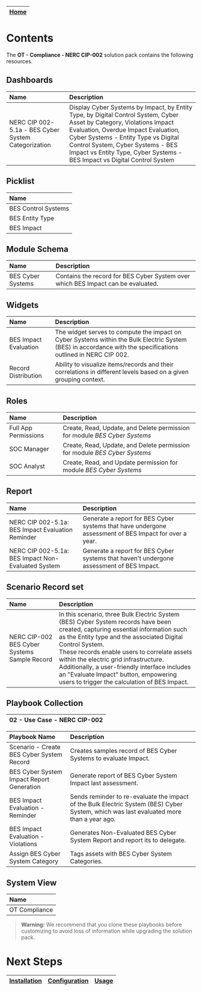 | [Home](../README.md) |
| -------------------- |

  # Contents

The **OT - Compliance - NERC CIP-002** solution pack contains the following resources.

## Dashboards

| Name                                                | Description                                                                                                                                                                                                                                                                                                          |
| :-------------------------------------------------- | :------------------------------------------------------------------------------------------------------------------------------------------------------------------------------------------------------------------------------------------------------------------------------------------------------------------- |
| NERC CIP 002-5.1a - BES Cyber System Categorization | Display Cyber Systems by Impact, by Entity Type, by Digital Control System, Cyber Asset by Category, Violations Impact Evaluation, Overdue Impact Evaluation, Cyber Systems - Entity Type vs Digital Control System, Cyber Systems - BES Impact vs Entity Type, Cyber Systems - BES Impact vs Digital Control System |

## Picklist

| Name                |
| :------------------ |
| BES Control Systems |
| BES Entity Type     |
| BES Impact          |

## Module Schema

| Name              | Description                                                                      |
| :---------------- | :------------------------------------------------------------------------------- |
| BES Cyber Systems | Contains the record for BES Cyber System over which BES Impact can be evaluated. |


## Widgets

| Name                  | Description                                                                                                                                                                                                                                                                                                         |
| :-------------------- | :------------------------------------------------------------------------------------------------------------------------------------------------------------------------------------------------------------------------------------------------------------------------------------------------------------------ |
| BES Impact Evaluation | The widget serves to compute the impact on Cyber Systems within the Bulk Electric System (BES) in accordance with the specifications outlined in NERC CIP 002.                                                                                                                                                      |
| Record Distribution   | Ability to visualize items/records and their correlations in different levels based on a given grouping context. |


## Roles

| Name                 | Description                                                                |
| :------------------- | :------------------------------------------------------------------------- |
| Full App Permissions | Create, Read, Update, and Delete permission for module *BES Cyber Systems* |
| SOC Manager          | Create, Read, Update, and Delete permission for module *BES Cyber Systems* |
| SOC Analyst          | Create, Read, and Update permission for module *BES Cyber Systems*         |

## Report

| Name                                               | Description                                                                                           |
| :------------------------------------------------- | :---------------------------------------------------------------------------------------------------- |
| NERC CIP 002-5.1a: BES Impact Evaluation Reminder  | Generate a report for BES Cyber systems that have undergone assessment of BES Impact for over a year. |
| NERC CIP 002-5.1a: BES Impact Non-Evaluated System | Generate a report for BES Cyber systems that haven't undergone assessment of BES Impact.              |

## Scenario Record set 

| Name                                         | Description                                                                                                                                                                                                                                                                                                                                                                                                                         |
| :------------------------------------------- | :---------------------------------------------------------------------------------------------------------------------------------------------------------------------------------------------------------------------------------------------------------------------------------------------------------------------------------------------------------------------------------------------------------------------------------- |
| NERC CIP-002 BES Cyber Systems Sample Record | In this scenario, three Bulk Electric System (BES) Cyber System records have been created, capturing essential information such as the Entity type and the associated Digital Control System. <br> These records enable users to correlate assets within the electric grid infrastructure. Additionally, a user-friendly interface includes an "Evaluate Impact" button, empowering users to trigger the calculation of BES Impact. |



## Playbook Collection

| 02 - Use Case - NERC CIP-002 |
| :--------------------------: |

| Playbook Name                             | Description                                                                                                                             |
| :---------------------------------------- | :-------------------------------------------------------------------------------------------------------------------------------------- |
| Scenario - Create BES Cyber System Record | Creates samples record of BES Cyber Systems to evaluate Impact.                                                                         |
| BES Cyber System Impact Report Generation | Generate report of BES Cyber System Impact last assessment.                                                                             |
| BES Impact Evaluation - Reminder          | Sends reminder to re-evaluate the impact of the Bulk Electric System (BES) Cyber System, which was last evaluated more than a year ago. |
| BES Impact Evaluation - Violations        | Generates Non-Evaluated BES Cyber System Report and report its to delegate.                                                             |
| Assign BES Cyber System Category          | Tags assets with BES Cyber System Categories.                                                                                           |


## System View

| Name          |
| :------------ |
| OT Compliance |


>**Warning:** We recommend that you clone these playbooks before customizing to avoid loss of information while upgrading the solution pack.

# Next Steps
| [Installation](./setup.md#installation) | [Configuration](./setup.md#configuration) | [Usage](./usage.md) |
| --------------------------------------- | ----------------------------------------- | ------------------- |